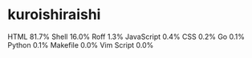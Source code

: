 # kuroishiraishi
HTML              81.7%
Shell             16.0%
Roff              1.3%
JavaScript        0.4%
CSS               0.2%
Go                0.1%
Python            0.1%
Makefile          0.0%
Vim Script        0.0%
